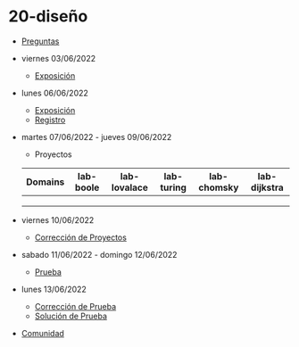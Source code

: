# 20-diseño

- [Preguntas](https://escuela.it/master-programacion-diseno-software)
- viernes 03/06/2022
  - [Exposición](https://escuela.it/master-programacion-diseno-software)
- lunes 06/06/2022
  - [Exposición](https://escuela.it/master-programacion-diseno-software)
  - [Registro](https://forms.gle/pA2QvsW32P4KtTD77)
- martes 07/06/2022 - jueves 09/06/2022
  - Proyectos
  
  |Domains|lab-boole|lab-lovalace|lab-turing|lab-chomsky|lab-dijkstra|
  |-------|---------|------------|----------|-----------|--------------|
  |       |         |            |          |           |              |
  |       |         |            |          |           |              |
  |       |         |            |          |           |              |
- viernes 10/06/2022
  - [Corrección de Proyectos](https://escuela.it/master-programacion-diseno-software)
- sabado 11/06/2022 - domingo 12/06/2022
  - [Prueba](https://forms.gle/hB9UJoN2PYiexctH8)
- lunes 13/06/2022
  - [Corrección de Prueba](https://escuela.it/master-programacion-diseno-software)
  - [Solución de Prueba](https://docs.google.com/spreadsheets/d/1Uwtqa5VdD5wK2X7eLgkS6_th16aPnsW8pa5Ft2TyLPo/edit#gid=0)
- [Comunidad](https://app.slack.com/client/T02S3KYD464/C02TTHADMK7)